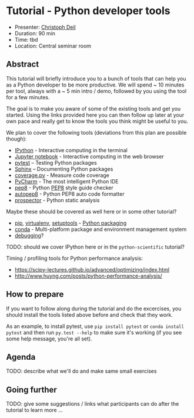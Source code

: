 # Tutorial - Python developer tools

* Presenter: [Christoph Deil](https://github.com/cdeil)
* Duration: 90 min
* Time: tbd
* Location: Central seminar room

## Abstract

This tutorial will briefly introduce you to a bunch of tools that can
help you as a Python developer to be more productive.
We will spend ~ 10 minutes per tool, always with a ~ 5 min intro / demo,
followed by you using the tool for a few minutes.

The goal is to make you aware of some of the existing tools and get you
started. Using the links provided here you can then follow up later at 
your own pace and really get to know the tools you think might be useful
to you.

We plan to cover the following tools (deviations from this plan are possible
though):

* [IPython](http://ipython.org/) - Interactive computing in the terminal
* [Jupyter notebook](http://jupyter-notebook.readthedocs.org/en/latest/) - Interactive computing in the web browser
* [pytest](http://pytest.org/latest/) – Testing Python packages
* [Sphinx](http://sphinx-doc.org/) – Documenting Python packages
* [coverage.py](http://coverage.readthedocs.org/en/latest/) - Measure code coverage
* [PyCharm](https://www.jetbrains.com/pycharm/) - The most intelligent Python IDE
* [pep8](http://pep8.readthedocs.org/en/latest/) - Python [PEP8](https://www.python.org/dev/peps/pep-0008/) style guide checker
* [autopep8](https://github.com/hhatto/autopep8#autopep8) - Python PEP8 auto code formatter
* [prospector](http://prospector.readthedocs.org/en/master/) - Python static analysis

Maybe these should be covered as well here or in some other tutorial?

* [pip](https://pip.pypa.io/en/latest/),
  [virtualenv](https://virtualenv.pypa.io/en/latest/),
  [setuptools](http://pythonhosted.org/setuptools/) - [Python packaging](https://packaging.python.org/en/latest/current.html)
* [conda](http://conda.pydata.org/docs/) - Multi-platform package and environment management system
* [debugging](http://scipy-lectures.github.io/advanced/debugging/)?

TODO: should we cover IPython here or in the `python-scientific` tutorial?

Timing / profiling tools for Python performance analysis:

* https://scipy-lectures.github.io/advanced/optimizing/index.html
* http://www.huyng.com/posts/python-performance-analysis/

## How to prepare

If you want to follow along during the tutorial and do the excercises,
you should install the tools listed above before and check that they work.

As an example, to install pytest, use `pip install pytest`
or `conda install pytest` and then run `py.test --help` to make sure
it's working (if you see some help message, you're all set).

## Agenda

TODO: describe what we'll do and make same small exercises

## Going further

TODO: give some suggestions / links what participants can do
after the tutorial to learn more ...

